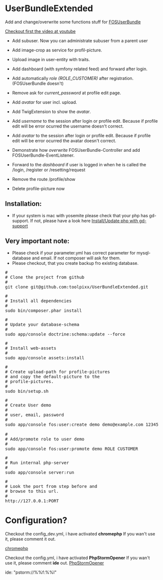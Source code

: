 # UserBundleExtended
Add and change/overwrite some functions stuff for  [FOSUserBundle](https://github.com/FriendsOfSymfony/FOSUserBundle)

[Checkout first the video at youtube](https://www.youtube.com/watch?v=Ogyof5WTp3c&feature=youtu.be) 

* Add subuser. Now you can administrate subuser from a parent user

* Add image-crop as service for profil-picture.
* Upload image in user-entity with traits.

* Add dashboard (with symfony related feed) and forward after login.
* Add automatically <i>role (ROLE_CUSTOMER)</i> after registration. (FOSUserBundle doesn't)
* Remove ask for <i>current_password</i> at profile edit page.
* Add <i>avatar</i> for user incl. upload.
* Add TwigExtension to show the <i>avatar</i>.

* Add <i>username</i> to the session after login or profile edit. Because if profile edit will be error ocurred the username doesn't correct.

* Add <i>avatar</i> to the session after login or profile edit. Because if profile edit will be error ocurred the avatar doesn't correct.

* Demonstrate how <i>overwrite</i> FOSUserBundle-Controller and add FOSUserBundle-EventListener.
* Forward to the <i>dashboard</i> if user is logged in when he is called the /login, /register or /resetting/request
* Remove the route /profile/show
* Delete profile-picture now


## Installation:

* If your system is mac with yosemite please check that your php has
gd-support. If not, please have a look here [Install/Update php with gd-support](http://stackoverflow.com/questions/26493762/yosemite-php-gd-mcrypt-installation/26505558#26505558)

## Very important note:

* Please check if your parameter.yml has correct parameter for mysql-database and email. If not composer will ask for them.
* Please checkout, that you create backup fro existing database.

<pre>
#
# Clone the project from github
#
git clone git@github.com:toolpixx/UserBundleExtended.git
</pre>

<pre>
#
# Install all dependencies
#
sudo bin/composer.phar install
</pre>

<pre>
#
# Update your database-schema
#
sudo app/console doctrine:schema:update --force
</pre>

<pre>
#
# Install web-assets
#
sudo app/console assets:install
</pre>

<pre>
#
# Create upload-path for profile-pictures
# and copy the default-picture to the
# profile-pictures.
#
sudo bin/setup.sh
</pre>

<pre>
#
# Create User demo
#
# user, email, password
#
sudo app/console fos:user:create demo demo@example.com 123456

#
# Add/promote role to user demo
#
sudo app/console fos:user:promote demo ROLE_CUSTOMER
</pre>


<pre>
#
# Run internal php-server
#
sudo app/console server:run
</pre>

<pre>
#
# Look the port from step before and
# browse to this url.
#
http://127.0.0.1:PORT
</pre>

# Configuration?

Checkout the config_dev.yml, i have activated <b>chromephp</b> If you wan't use it, please comment it out.

[chromephp](https://github.com/ccampbell/chromephp)

Checkout the config.yml, i have activated <b>PhpStormOpener</b> If you wan't use it, please comment <b>ide</b> out.
[PhpStormOpener](https://github.com/pinepain/PhpStormOpener)

ide: "pstorm://%%f:%%l"
